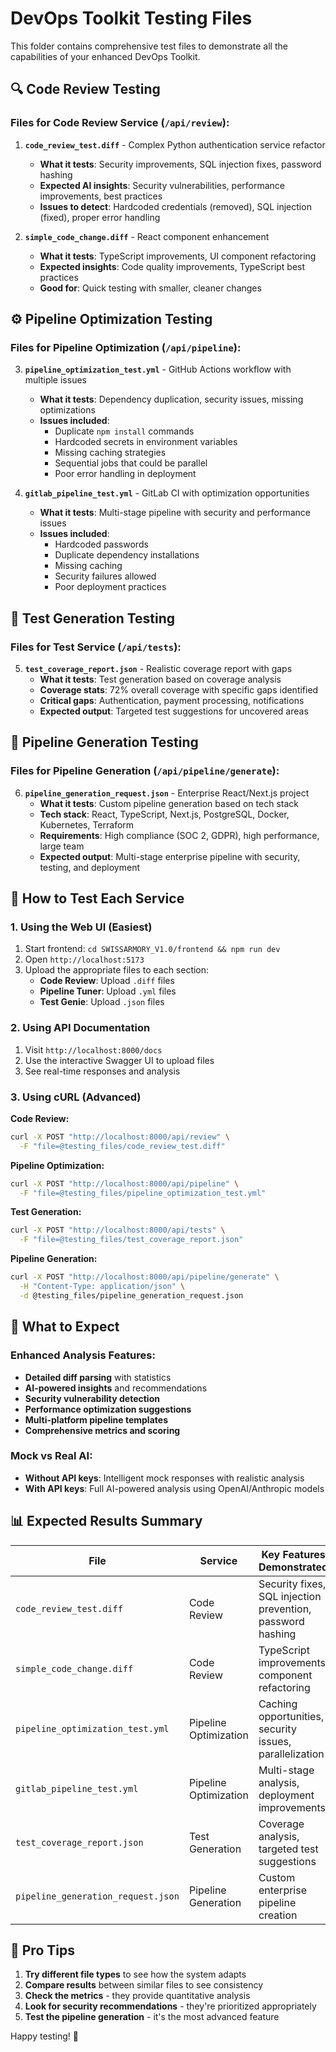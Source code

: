 # DevOps Toolkit Testing Files

This folder contains comprehensive test files to demonstrate all the capabilities of your enhanced DevOps Toolkit.

## 🔍 Code Review Testing

### Files for Code Review Service (`/api/review`):

1. **`code_review_test.diff`** - Complex Python authentication service refactor
   - **What it tests**: Security improvements, SQL injection fixes, password hashing
   - **Expected AI insights**: Security vulnerabilities, performance improvements, best practices
   - **Issues to detect**: Hardcoded credentials (removed), SQL injection (fixed), proper error handling

2. **`simple_code_change.diff`** - React component enhancement
   - **What it tests**: TypeScript improvements, UI component refactoring
   - **Expected insights**: Code quality improvements, TypeScript best practices
   - **Good for**: Quick testing with smaller, cleaner changes

## ⚙️ Pipeline Optimization Testing

### Files for Pipeline Optimization (`/api/pipeline`):

3. **`pipeline_optimization_test.yml`** - GitHub Actions workflow with multiple issues
   - **What it tests**: Dependency duplication, security issues, missing optimizations
   - **Issues included**: 
     - Duplicate `npm install` commands
     - Hardcoded secrets in environment variables
     - Missing caching strategies
     - Sequential jobs that could be parallel
     - Poor error handling in deployment

4. **`gitlab_pipeline_test.yml`** - GitLab CI with optimization opportunities
   - **What it tests**: Multi-stage pipeline with security and performance issues
   - **Issues included**:
     - Hardcoded passwords
     - Duplicate dependency installations
     - Missing caching
     - Security failures allowed
     - Poor deployment practices

## 🧪 Test Generation Testing

### Files for Test Service (`/api/tests`):

5. **`test_coverage_report.json`** - Realistic coverage report with gaps
   - **What it tests**: Test generation based on coverage analysis
   - **Coverage stats**: 72% overall coverage with specific gaps identified
   - **Critical gaps**: Authentication, payment processing, notifications
   - **Expected output**: Targeted test suggestions for uncovered areas

## 🚀 Pipeline Generation Testing

### Files for Pipeline Generation (`/api/pipeline/generate`):

6. **`pipeline_generation_request.json`** - Enterprise React/Next.js project
   - **What it tests**: Custom pipeline generation based on tech stack
   - **Tech stack**: React, TypeScript, Next.js, PostgreSQL, Docker, Kubernetes, Terraform
   - **Requirements**: High compliance (SOC 2, GDPR), high performance, large team
   - **Expected output**: Multi-stage enterprise pipeline with security, testing, and deployment

## 🧪 How to Test Each Service

### 1. Using the Web UI (Easiest)
1. Start frontend: `cd SWISSARMORY_V1.0/frontend && npm run dev`
2. Open `http://localhost:5173`
3. Upload the appropriate files to each section:
   - **Code Review**: Upload `.diff` files
   - **Pipeline Tuner**: Upload `.yml` files
   - **Test Genie**: Upload `.json` files

### 2. Using API Documentation
1. Visit `http://localhost:8000/docs`
2. Use the interactive Swagger UI to upload files
3. See real-time responses and analysis

### 3. Using cURL (Advanced)

**Code Review:**
```bash
curl -X POST "http://localhost:8000/api/review" \
  -F "file=@testing_files/code_review_test.diff"
```

**Pipeline Optimization:**
```bash
curl -X POST "http://localhost:8000/api/pipeline" \
  -F "file=@testing_files/pipeline_optimization_test.yml"
```

**Test Generation:**
```bash
curl -X POST "http://localhost:8000/api/tests" \
  -F "file=@testing_files/test_coverage_report.json"
```

**Pipeline Generation:**
```bash
curl -X POST "http://localhost:8000/api/pipeline/generate" \
  -H "Content-Type: application/json" \
  -d @testing_files/pipeline_generation_request.json
```

## 🎯 What to Expect

### Enhanced Analysis Features:
- **Detailed diff parsing** with statistics
- **AI-powered insights** and recommendations
- **Security vulnerability detection**
- **Performance optimization suggestions**
- **Multi-platform pipeline templates**
- **Comprehensive metrics and scoring**

### Mock vs Real AI:
- **Without API keys**: Intelligent mock responses with realistic analysis
- **With API keys**: Full AI-powered analysis using OpenAI/Anthropic models

## 📊 Expected Results Summary

| File | Service | Key Features Demonstrated |
|------|---------|---------------------------|
| `code_review_test.diff` | Code Review | Security fixes, SQL injection prevention, password hashing |
| `simple_code_change.diff` | Code Review | TypeScript improvements, component refactoring |
| `pipeline_optimization_test.yml` | Pipeline Optimization | Caching opportunities, security issues, parallelization |
| `gitlab_pipeline_test.yml` | Pipeline Optimization | Multi-stage analysis, deployment improvements |
| `test_coverage_report.json` | Test Generation | Coverage analysis, targeted test suggestions |
| `pipeline_generation_request.json` | Pipeline Generation | Custom enterprise pipeline creation |

## 🚀 Pro Tips

1. **Try different file types** to see how the system adapts
2. **Compare results** between similar files to see consistency
3. **Check the metrics** - they provide quantitative analysis
4. **Look for security recommendations** - they're prioritized appropriately
5. **Test the pipeline generation** - it's the most advanced feature

Happy testing! 🎉

